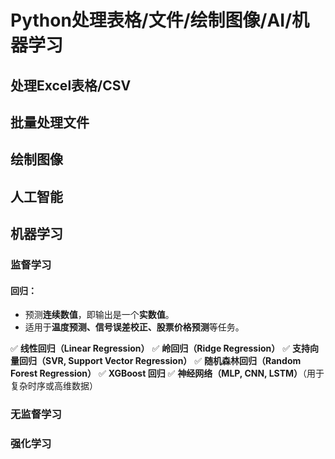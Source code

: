 # Python处理表格/文件/绘制图像/AI/机器学习

## 处理Excel表格/CSV

## 批量处理文件

## 绘制图像

## 人工智能

## 机器学习

### 监督学习

#### 回归：

- 预测**连续数值**，即输出是一个**实数值**。
- 适用于**温度预测、信号误差校正、股票价格预测**等任务。

 ✅ **线性回归（Linear Regression）**
 ✅ **岭回归（Ridge Regression）**
 ✅ **支持向量回归（SVR, Support Vector Regression）**
 ✅ **随机森林回归（Random Forest Regression）**
 ✅ **XGBoost 回归**
 ✅ **神经网络（MLP, CNN, LSTM）**（用于复杂时序或高维数据）

### 无监督学习

### 强化学习